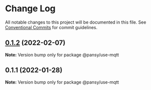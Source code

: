 # Change Log

All notable changes to this project will be documented in this file.
See [Conventional Commits](https://conventionalcommits.org) for commit guidelines.

## [0.1.2](https://github.com/pansyjs/react-hooks/compare/@pansy/use-mqtt@0.1.1...@pansy/use-mqtt@0.1.2) (2022-02-07)

**Note:** Version bump only for package @pansy/use-mqtt





## 0.1.1 (2022-01-28)

**Note:** Version bump only for package @pansy/use-mqtt
